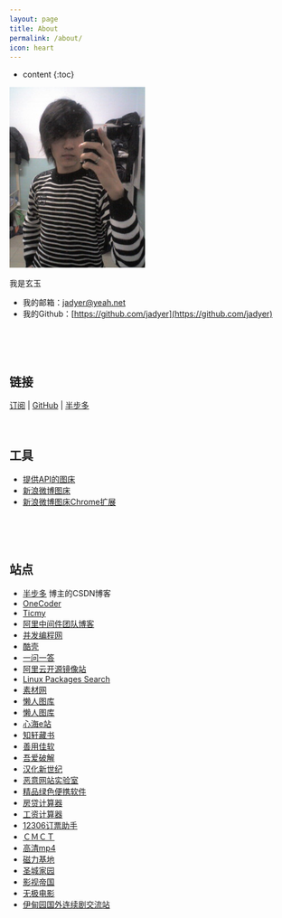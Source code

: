 ```yaml
---
layout: page
title: About
permalink: /about/
icon: heart
---
```


* content
{:toc}


![](/img/myself.jpg)

我是玄玉

* 我的邮箱：[jadyer@yeah.net](mailto:jadyer@yeah.net)
* 我的Github：[https://github.com/jadyer](https://github.com/jadyer)
<br/>
<br/>
<br/>

## 链接
[订阅](https://jadyer.github.io/feed.xml) \| [GitHub](https://github.com/jadyer) \| [半步多](http://blog.csdn.net/jadyer)
<br/>
<br/>
<br/>

## 工具
* [提供API的图床](https://sm.ms/)
* [新浪微博图床](http://weibo.com/minipublish)
* [新浪微博图床Chrome扩展](https://github.com/Suxiaogang/WeiboPicBed)
<br/>
<br/>
<br/>

## 站点
* [半步多](http://blog.csdn.net/jadyer) 博主的CSDN博客
* [OneCoder](http://www.coderli.com)
* [Ticmy](http://www.ticmy.com)
* [阿里中间件团队博客](http://jm.taobao.org)
* [并发编程网](http://ifeve.com)
* [酷壳](http://coolshell.cn)
* [一问一答](http://wenda60.com)
* [阿里云开源镜像站](http://mirrors.aliyun.com)
* [Linux Packages Search](https://pkgs.org)
* [素材网](http://www.xwcms.net)
* [懒人图库](http://www.lanrentuku.com)
* [懒人图库](http://www.lanrenzhijia.com)
* [心海e站](http://hrtsea.com)
* [知轩藏书](http://www.zxcs8.com)
* [善用佳软](https://xbeta.info)
* [吾爱破解](http://www.52pojie.cn)
* [汉化新世纪](http://www.hanzify.org)
* [恶意网站实验室](http://www.mwsl.org.cn)
* [精品绿色便携软件](http://www.portablesoft.org)
* [房贷计算器](http://fangd.sinaapp.com)
* [工资计算器](http://salarycalculator.sinaapp.com/city/chongqing)
* [12306订票助手](http://www.fishlee.net)
* [ＣＭＣＴ](http://cmct.tv/?fromuid=72191)
* [高清mp4](http://www.mp4ba.com)
* [磁力基地](http://www.cilijidi.com/)
* [圣城家园](http://hdscg.com)
* [影视帝国](http://www.y4dg.cc)
* [无极电影](http://bbs.btwuji.com)
* [伊甸园国外连续剧交流站](http://bbs.sfile2012.com)
